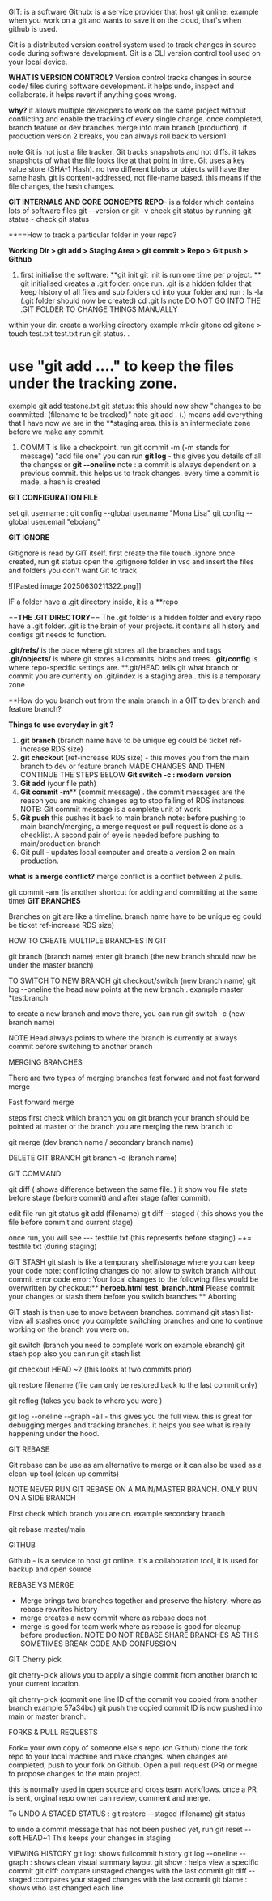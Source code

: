 
GIT: is a software 
Github: is a service provider that host git online. example when you work on a git and wants to save it on the cloud, that's when github is used.


Git is a distributed version control system used to track changes in source code during software development.
Git is a CLI version control tool used on your local device. 


**WHAT IS VERSION CONTROL?**
Version control tracks changes in source code/ files during software development. it helps undo, inspect and collaborate. 
it helps revert if anything goes wrong. 


**why?**
it allows multiple developers to work on the same project without conflicting and enable the tracking of every single change.
once completed, branch feature or dev branches merge into main branch (production).
if production version 2 breaks, you can always roll back to version1.

note 
Git is not just a file tracker. Git tracks snapshots and not diffs. it takes snapshots of what the file looks like at that point in time. 
Git uses a key value store (SHA-1 Hash).
no two different blobs or objects will have the same hash.
git is content-addressed, not file-name based. this means if the file changes, the hash changes. 

**GIT INTERNALS AND CORE CONCEPTS** 
 **REPO-** is a folder which contains lots of software files
 git --version or git -v 
check git status by running 
git status - check git status 

 **==How to track a particular folder in your repo?

**Working Dir > git add > Staging Area > git commit > Repo > Git push > Github** 
1)  first initialise the software: **git init
 git init is run one time per project. **
 git initialised creates a .git folder. once run. 
 .git is a hidden folder that keep history of all files and sub folders
cd into your folder and run : ls -la (.git folder should now be created)
cd .git 
ls 
note
DO NOT GO INTO THE .GIT FOLDER TO CHANGE THINGS MANUALLY 

within your dir. create a working directory example mkdir gitone
cd gitone > touch test.txt test.txt 
run git status. . 
 # use "git add <filename> ...."  to keep the files under the tracking zone. 
example
git add testone.txt
git status: this should now show "changes to be committed: (filename to be tracked)"
note 
git add . (.) means add everything that I have 
now we are in the **staging area.  this is an intermediate zone before we make any commit.


 1) COMMIT is like a checkpoint.
 run
git commit -m (-m stands for message) "add file one"
 you can run **git log** - this gives you details of all the changes 
or **git --oneline** 
note :
a commit is always dependent on a previous commit. this helps us to track changes.
every time a commit is made, a hash is created  

****GIT CONFIGURATION FILE**** 

set git username :
git config --global user.name "Mona Lisa"
git config --global user.email "ebojang"

**GIT IGNORE** 

Gitignore is read by GIT itself. first create the file 
 touch .ignore
 once created, run git status
  open the .gitignore folder in vsc and insert the files and folders you don't want Git to track 







![[Pasted image 20250630211322.png]]

IF a folder have a .git directory inside, it is a **repo 

==**THE .GIT DIRECTORY**==
The .git folder is a hidden folder and every repo have a .git folder. 
.git is the brain of your projects. it contains all history and configs git needs to function. 

**.git/refs/** is the place where git stores all the branches and tags
**.git/objects/** is where git stores all commits, blobs and trees.
**.git/config** is where repo-specific settings are.
**.git/HEAD tells git what branch or commit you are currently on
.git/index is a staging area . this is a temporary zone 



**How do you branch out from the main branch in a GIT to dev branch and feature branch?


**Things to use everyday in git ?**

1) **git branch** (branch name have to be unique eg could be ticket ref-increase RDS size)
2) **git checkout** (ref-increase RDS size) -  this moves you from the main branch to dev or feature branch 
MADE CHANGES AND THEN CONTINUE THE STEPS BELOW
**Git switch -c <branch>: modern version**
4) **Git add** (your file path)
5) **Git commit -m****  (commit message) . the commit messages are the reason you are making changes eg to stop failing of RDS instances   
NOTE: Git commit message is a complete unit of work 
6) **Git push** this pushes it back to main branch 
note: before pushing to main branch/merging, a merge request or pull request is done as a checklist. A second pair of eye is needed before pushing to main/production branch
7) Git pull -  updates local computer and create a version 2 on main production.

**what is a merge conflict?**
merge conflict is a conflict between 2 pulls. 

[^1]: create a working directory> git add> Staging area> git commit>Repo>git push>Github

git commit -am (is another shortcut for adding and committing at the same time)
****GIT BRANCHES**** 

Branches on git are like a timeline. branch name have to be unique eg could be ticket ref-increase RDS size)

HOW TO CREATE MULTIPLE BRANCHES IN GIT

git branch (branch name)
enter git branch (the new branch should now be under the master branch)

TO SWITCH TO NEW BRANCH
git checkout/switch (new branch name)
git log --oneline
the head now points at the new branch . example 
master 
*testbranch

to create a new branch and move there, you can run 
git switch -c (new branch name)

NOTE 
Head always points to where the branch is currently at
always commit before switching to another branch

MERGING BRANCHES

There are two types of merging branches 
fast forward and not fast forward merge 

Fast forward merge

steps 
first check which branch you on 
git branch 
your branch should be pointed at master or the branch you are merging the new branch to 

git merge (dev branch name / secondary branch name)

DELETE GIT BRANCH 
git branch -d (branch name)


GIT COMMAND

git diff ( shows difference between the same file. )
it show you file state before stage (before commit) and after stage (after commit).

edit file 
run git status 
git add (filename)
git diff --staged ( this shows you the file before commit and current stage)

once run,
you will see
--- testfile.txt (this represents before staging)
++= testfile.txt (during staging)

GIT STASH 
git stash is like a temporary shelf/storage  where you can keep your code 
note:
conflicting changes do not allow to switch branch without commit 
error code 
error: Your local changes to the following files would be overwritten by checkout:**
        **heroeb.html**
        **test_branch.html**
Please commit your changes or stash them before you switch branches.**
Aborting

GIT stash is then use to move between branches.
 command git stash list- view all stashes 
once you complete switching branches and one to continue working on the branch you were on. 

git switch (branch you need to complete work on example ebranch)
git stash pop 
also you can run  git stash list 

git checkout HEAD ~2 (this looks at two commits prior)

git restore filename (file can only be restored back to the last commit only)

git reflog (takes you back to where you were )

git log --oneline --graph -all  - this gives you the full view. this is great for debugging merges and tracking branches. it helps you see what is really happening under the hood.


GIT REBASE 

Git rebase can be use as am alternative to merge or 
it can also be used as a clean-up tool (clean up commits)

NOTE
NEVER RUN GIT REBASE ON A MAIN/MASTER BRANCH. ONLY RUN ON A SIDE BRANCH

First check which branch you are on. 
example secondary branch 

git rebase master/main 

GITHUB 

Github - is a service to host git online.
it's a collaboration tool, it is used for backup and open source

REBASE VS MERGE 
* Merge brings two branches together and preserve the history. where as rebase rewrites history 
* merge creates a new commit where as rebase does not 
* merge is good for team work where as rebase is good for cleanup before production.
NOTE
DO NOT REBASE SHARE BRANCHES AS THIS SOMETIMES BREAK CODE AND CONFUSSION



GIT Cherry pick 

git cherry-pick allows you to apply a single commit from another branch to your current location.

git cherry-pick (commit one line ID of the commit you copied from another branch example 57a34bc)
git push 
 the copied commit ID  is now pushed into main or master branch.

FORKS & PULL REQUESTS

Fork= your own copy of someone else's repo (on Github)
clone the fork repo to your local machine  and make changes.
when changes are completed, push to your fork on Github. 
Open a pull request (PR) or megre to propose changes to the main project.

this is normally used in open source and cross team workflows.
once a PR is sent, orginal repo owner can review, comment and merge.


To UNDO A STAGED STATUS :
git restore --staged (filename)
git status 

to undo a commit message that has not been pushed yet, run
git reset --soft HEAD~1
This keeps your changes in staging 

VIEWING HISTORY 
git log: shows fullcommit history
git log --oneline --graph : shows clean visual summary layout
git show <commit> : helps view a specific commit 
git diff: compare unstaged changes with the last commit 
git diff --staged :compares your staged changes with the last commit
git blame <file>: shows who last changed each line 












